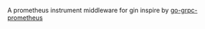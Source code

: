 A prometheus instrument middleware for gin inspire by [go-grpc-prometheus](https://github.com/grpc-ecosystem/go-grpc-prometheus)
